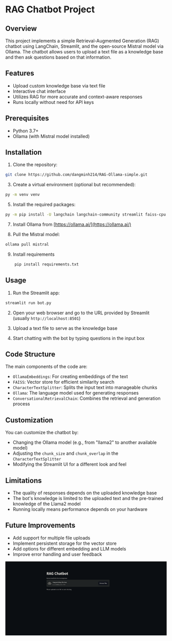 # RAG Chatbot Project

## Overview

This project implements a simple Retrieval-Augmented Generation (RAG) chatbot using LangChain, Streamlit, and the open-source Mistral model via Ollama. The chatbot allows users to upload a text file as a knowledge base and then ask questions based on that information.

## Features

- Upload custom knowledge base via text file
- Interactive chat interface
- Utilizes RAG for more accurate and context-aware responses
- Runs locally without need for API keys

## Prerequisites

- Python 3.7+
- Ollama (with Mistral model installed)

## Installation

1. Clone the repository:
```bash 
git clone https://github.com/dangminh214/RAG-Ollama-simple.git
```

3. Create a virtual environment (optional but recommended):
```bash
py -m venv venv
```

5. Install the required packages:
```bash
py -m pip install -U langchain langchain-community streamlit faiss-cpu
```

7. Install Ollama from [https://ollama.ai/](https://ollama.ai/)

8. Pull the Mistral model:
```bash
ollama pull mistral
```

9. Install requirements
```python
    pip install requirements.txt
```

## Usage

1. Run the Streamlit app:
```bash
streamlit run bot.py
```

2. Open your web browser and go to the URL provided by Streamlit (usually `http://localhost:8501`)

3. Upload a text file to serve as the knowledge base

4. Start chatting with the bot by typing questions in the input box

## Code Structure

The main components of the code are:

- `OllamaEmbeddings`: For creating embeddings of the text
- `FAISS`: Vector store for efficient similarity search
- `CharacterTextSplitter`: Splits the input text into manageable chunks
- `Ollama`: The language model used for generating responses
- `ConversationalRetrievalChain`: Combines the retrieval and generation process

## Customization

You can customize the chatbot by:

- Changing the Ollama model (e.g., from "llama2" to another available model)
- Adjusting the `chunk_size` and `chunk_overlap` in the `CharacterTextSplitter`
- Modifying the Streamlit UI for a different look and feel

## Limitations

- The quality of responses depends on the uploaded knowledge base
- The bot's knowledge is limited to the uploaded text and the pre-trained knowledge of the Llama2 model
- Running locally means performance depends on your hardware

## Future Improvements

- Add support for multiple file uploads
- Implement persistent storage for the vector store
- Add options for different embedding and LLM models
- Improve error handling and user feedback

![alt text](./chatbot.png)
